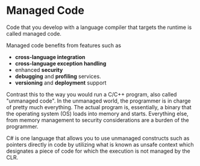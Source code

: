 # Managed Code

Code that you develop with a language compiler that targets the runtime is called managed code. 

Managed code benefits from features such as 

* **cross-language integration**
* **cross-language exception handling**
* enhanced **security**
* **debugging** and **profiling** services.
* **versioning** and **deployment** support

Contrast this to the way you would run a C/C++ program, also called "unmanaged code". In the unmanaged world, the programmer is in charge of pretty much everything. The actual program is, essentially, a binary that the operating system (OS) loads into memory and starts. Everything else, from memory management to security considerations are a burden of the programmer.

C# is one language that allows you to use unmanaged constructs such as pointers directly in code by utilizing what is known as unsafe context which designates a piece of code for which the execution is not managed by the CLR.
